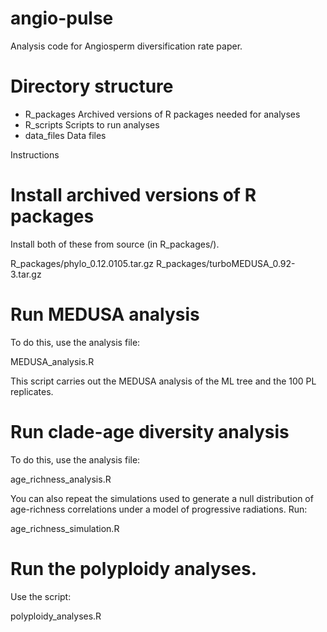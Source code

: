 angio-pulse
===========

Analysis code for Angiosperm diversification rate paper.

Directory structure
===========

* R_packages	Archived versions of R packages needed for analyses
* R_scripts	Scripts to run analyses
* data_files	Data files

Instructions

Install archived versions of R packages 
===========

Install both of these from source (in R_packages/).

R_packages/phylo_0.12.0105.tar.gz
R_packages/turboMEDUSA_0.92-3.tar.gz

Run MEDUSA analysis
===========

To do this, use the analysis file:

MEDUSA_analysis.R

This script carries out the MEDUSA analysis of the ML tree and the 100 PL replicates.

Run clade-age diversity analysis
===========

To do this, use the analysis file:

age_richness_analysis.R

You can also repeat the simulations used to generate a null distribution of age-richness correlations under a model of progressive radiations. Run:

age_richness_simulation.R

Run the polyploidy analyses. 
===========

Use the script:

polyploidy_analyses.R
